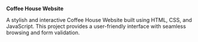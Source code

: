 **Coffee House Website**

A stylish and interactive Coffee House Website built using HTML, CSS, and JavaScript. This project provides a user-friendly interface with seamless browsing and form validation.

